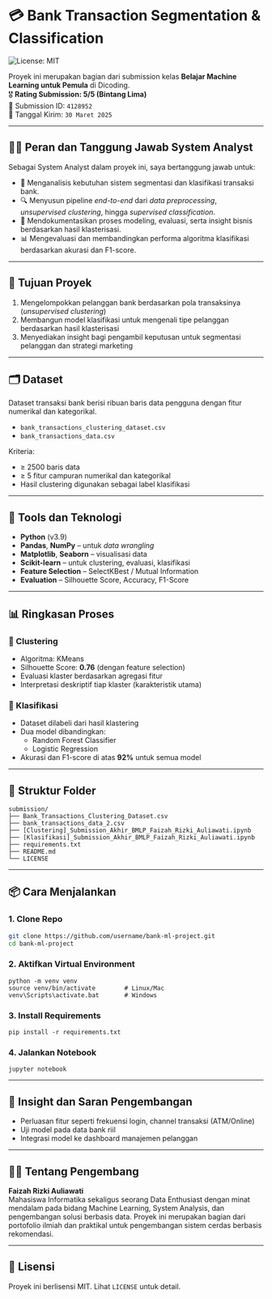 # 💳 Bank Transaction Segmentation & Classification

![License: MIT](https://img.shields.io/badge/License-MIT-yellow.svg)

Proyek ini merupakan bagian dari submission kelas **Belajar Machine Learning untuk Pemula** di Dicoding.  
🎖️ **Rating Submission: 5/5 (Bintang Lima)**  
📁 Submission ID: `4128952`  
📅 Tanggal Kirim: `30 Maret 2025`

---

## 🧑‍💼 Peran dan Tanggung Jawab System Analyst

Sebagai System Analyst dalam proyek ini, saya bertanggung jawab untuk:

- 🧭 Menganalisis kebutuhan sistem segmentasi dan klasifikasi transaksi bank.
- 🔍 Menyusun pipeline *end-to-end* dari *data preprocessing*, *unsupervised clustering*, hingga *supervised classification*.
- 📑 Mendokumentasikan proses modeling, evaluasi, serta insight bisnis berdasarkan hasil klasterisasi.
- 📊 Mengevaluasi dan membandingkan performa algoritma klasifikasi berdasarkan akurasi dan F1-score.

---

## 🎯 Tujuan Proyek

1. Mengelompokkan pelanggan bank berdasarkan pola transaksinya (*unsupervised clustering*)
2. Membangun model klasifikasi untuk mengenali tipe pelanggan berdasarkan hasil klasterisasi
3. Menyediakan insight bagi pengambil keputusan untuk segmentasi pelanggan dan strategi marketing

---

## 🗂 Dataset

Dataset transaksi bank berisi ribuan baris data pengguna dengan fitur numerikal dan kategorikal.  
- `bank_transactions_clustering_dataset.csv`
- `bank_transactions_data.csv`

Kriteria:
- ≥ 2500 baris data
- ≥ 5 fitur campuran numerikal dan kategorikal
- Hasil clustering digunakan sebagai label klasifikasi

---

## 🔧 Tools dan Teknologi

- **Python** (v3.9)
- **Pandas**, **NumPy** – untuk *data wrangling*
- **Matplotlib**, **Seaborn** – visualisasi data
- **Scikit-learn** – untuk clustering, evaluasi, klasifikasi
- **Feature Selection** – SelectKBest / Mutual Information
- **Evaluation** – Silhouette Score, Accuracy, F1-Score

---

## 📊 Ringkasan Proses

### 🔹 Clustering

- Algoritma: KMeans
- Silhouette Score: **0.76** (dengan feature selection)
- Evaluasi klaster berdasarkan agregasi fitur
- Interpretasi deskriptif tiap klaster (karakteristik utama)

### 🔹 Klasifikasi

- Dataset dilabeli dari hasil klastering
- Dua model dibandingkan:
  - Random Forest Classifier
  - Logistic Regression
- Akurasi dan F1-score di atas **92%** untuk semua model

---

## 📝 Struktur Folder
```
submission/
├── Bank_Transactions_Clustering_Dataset.csv
├── bank_transactions_data_2.csv
├── [Clustering]_Submission_Akhir_BMLP_Faizah_Rizki_Auliawati.ipynb
├── [Klasifikasi]_Submission_Akhir_BMLP_Faizah_Rizki_Auliawati.ipynb
├── requirements.txt
├── README.md
└── LICENSE
```


---

## 📦 Cara Menjalankan

### 1. Clone Repo
```bash
git clone https://github.com/username/bank-ml-project.git
cd bank-ml-project
```
### 2. Aktifkan Virtual Environment
```
python -m venv venv
source venv/bin/activate        # Linux/Mac
venv\Scripts\activate.bat       # Windows
```
### 3. Install Requirements
```
pip install -r requirements.txt
```
### 4. Jalankan Notebook
```
jupyter notebook
```
---
## 📌 Insight dan Saran Pengembangan
  - Perluasan fitur seperti frekuensi login, channel transaksi (ATM/Online)
  - Uji model pada data bank riil
  - Integrasi model ke dashboard manajemen pelanggan

---

## 👩‍💻 Tentang Pengembang

**Faizah Rizki Auliawati**  
Mahasiswa Informatika sekaligus seorang Data Enthusiast dengan minat mendalam pada bidang Machine Learning, System Analysis, dan pengembangan solusi berbasis data. Proyek ini merupakan bagian dari portofolio ilmiah dan praktikal untuk pengembangan sistem cerdas berbasis rekomendasi.

---

## 📄 Lisensi

Proyek ini berlisensi MIT. Lihat `LICENSE` untuk detail.
